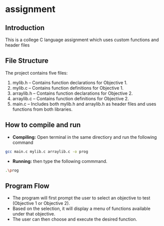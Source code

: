 # assignment

## Introduction
This is a college C language assignment which uses custom functions and header files

## File Structure

The project contains five files:
1. mylib.h – Contains function declarations for Objective 1.
2. mylib.c – Contains function definitions for Objective 1.
3. arraylib.h – Contains function declarations for Objective 2.
4. arraylib.c – Contains function definitions for Objective 2.
5. main.c – Includes both mylib.h and arraylib.h as header files and uses functions from both libraries.

## How to compile and run

- **Compiling:** Open terminal in the same directiory and run the following command

```bash
gcc main.c mylib.c arraylib.c -o prog
```

- **Running:** then type the following commmand.
```bash
.\prog
```

## Program Flow

- The program will first prompt the user to select an objective to test (Objective 1 or Objective 2).
- Based on the selection, it will display a menu of functions available under that objective.
- The user can then choose and execute the desired function.
